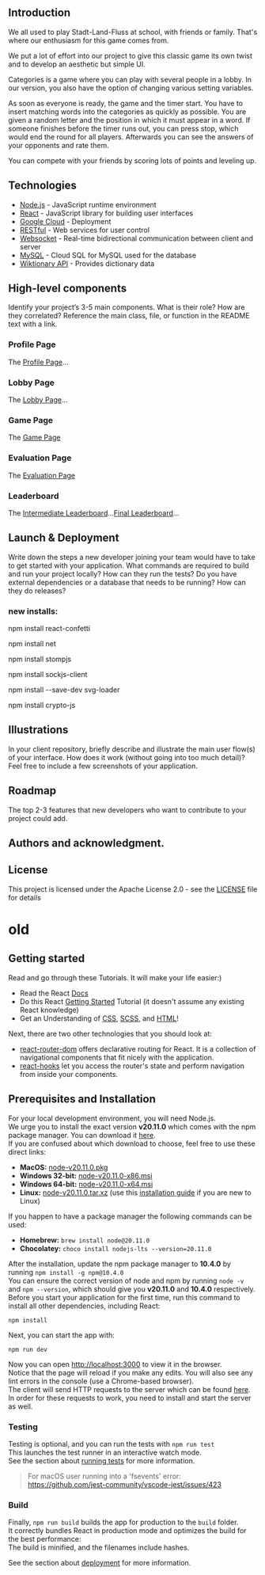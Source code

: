 <p>
  <img alt="" src="https://github.com/sopra-fs24-group-20/sopra-fs24-group-20-client/tree/main/src/images/categories_logo.png" /><br/>
</p>

## Introduction 
We all used to play Stadt-Land-Fluss at school, with friends or family. That's where our enthusiasm for this game comes from.

We put a lot of effort into our project to give this classic game its own twist and to develop an aesthetic but simple UI.

Categories is a game where you can play with several people in a lobby. In our version, you also have the option of changing various setting variables.

As soon as everyone is ready, the game and the timer start. You have to insert matching words into the categories as quickly as possible. You are given a random letter and the position in which it must appear in a word.
If someone finishes before the timer runs out, you can press stop, which would end the round for all players.
Afterwards you can see the answers of your opponents and rate them.

You can compete with your friends by scoring lots of points and leveling up.

## Technologies
- [Node.js](https://nodejs.org/en/docs) - JavaScript runtime environment
- [React](https://react.dev/learn) - JavaScript library for building user interfaces
- [Google Cloud](https://cloud.google.com/appengine/docs/flexible) - Deployment
- [RESTful](https://restfulapi.net/) - Web services for user control
- [Websocket](https://spring.io/guides/gs/messaging-stomp-websocket/) -  Real-time bidirectional communication between client and server
- [MySQL](https://cloud.google.com/sql/docs/mysql) - Cloud SQL for MySQL used for the database
- [Wiktionary API](https://en.wiktionary.org/w/api.php) - Provides dictionary data
## High-level components 
Identify your project’s 3-5 main components. What is their role?
How are they correlated? Reference the main class, file, or function in the README text
with a link.
### Profile Page
The [Profile Page](https://github.com/sopra-fs24-group-20/sopra-fs24-group-20-client/blob/main/src/components/views/ProfilePage.tsx)...
### Lobby Page
The [Lobby Page](https://github.com/sopra-fs24-group-20/sopra-fs24-group-20-client/blob/main/src/components/views/LobbyPage.tsx)...
### Game Page
The [Game Page]()
### Evaluation Page
The [Evaluation Page]()
### Leaderboard
The [Intermediate Leaderboard](https://github.com/sopra-fs24-group-20/sopra-fs24-group-20-client/blob/main/src/components/views/Leader.tsx)...[Final Leaderboard](https://github.com/sopra-fs24-group-20/sopra-fs24-group-20-client/blob/main/src/components/views/FinalLeader.tsx)...
## Launch & Deployment
Write down the steps a new developer joining your team would
have to take to get started with your application. What commands are required to build and
run your project locally? How can they run the tests? Do you have external dependencies
or a database that needs to be running? How can they do releases?

### new installs:

npm install react-confetti

npm install net

npm install stompjs

npm install sockjs-client

npm install --save-dev svg-loader

npm install crypto-js

## Illustrations
In your client repository, briefly describe and illustrate the main user flow(s)
of your interface. How does it work (without going into too much detail)? Feel free to
include a few screenshots of your application.
## Roadmap
The top 2-3 features that new developers who want to contribute to your project could add.
## Authors and acknowledgment.
## License
This project is licensed under the Apache License 2.0 - see the [LICENSE](LICENSE) file for details


# old
## Getting started
Read and go through these Tutorials. It will make your life easier:)

- Read the React [Docs](https://react.dev/learn)
- Do this React [Getting Started](https://react.dev/learn/tutorial-tic-tac-toe) Tutorial (it doesn't assume any existing React knowledge)
- Get an Understanding of [CSS](https://www.w3schools.com/Css/), [SCSS](https://sass-lang.com/documentation/syntax), and [HTML](https://www.w3schools.com/html/html_intro.asp)!

Next, there are two other technologies that you should look at:

* [react-router-dom](https://reactrouter.com/en/main/start/concepts) offers declarative routing for React. It is a collection of navigational components that fit nicely with the application. 
* [react-hooks](https://blog.logrocket.com/using-hooks-react-router/) let you access the router's state and perform navigation from inside your components.

## Prerequisites and Installation
For your local development environment, you will need Node.js.\
We urge you to install the exact version **v20.11.0** which comes with the npm package manager. You can download it [here](https://nodejs.org/download/release/v20.11.0/).\
If you are confused about which download to choose, feel free to use these direct links:

- **MacOS:** [node-v20.11.0.pkg](https://nodejs.org/download/release/v20.11.0/node-v20.11.0.pkg)
- **Windows 32-bit:** [node-v20.11.0-x86.msi](https://nodejs.org/download/release/v20.11.0/node-v20.11.0-x86.msi)
- **Windows 64-bit:** [node-v20.11.0-x64.msi](https://nodejs.org/download/release/v20.11.0/node-v20.11.0-x64.msi)
- **Linux:** [node-v20.11.0.tar.xz](https://nodejs.org/dist/v20.11.0/node-v20.11.0.tar.xz) (use this [installation guide](https://medium.com/@tgmarinho/how-to-install-node-js-via-binary-archive-on-linux-ab9bbe1dd0c2) if you are new to Linux)

If you happen to have a package manager the following commands can be used:

- **Homebrew:** `brew install node@20.11.0`
- **Chocolatey:** `choco install nodejs-lts --version=20.11.0`

After the installation, update the npm package manager to **10.4.0** by running ```npm install -g npm@10.4.0```\
You can ensure the correct version of node and npm by running ```node -v``` and ```npm --version```, which should give you **v20.11.0** and **10.4.0** respectively.\
Before you start your application for the first time, run this command to install all other dependencies, including React:

```npm install```

Next, you can start the app with:

```npm run dev```

Now you can open [http://localhost:3000](http://localhost:3000) to view it in the browser.\
Notice that the page will reload if you make any edits. You will also see any lint errors in the console (use a Chrome-based browser).\
The client will send HTTP requests to the server which can be found [here](https://github.com/HASEL-UZH/sopra-fs24-template-server).\
In order for these requests to work, you need to install and start the server as well.

### Testing
Testing is optional, and you can run the tests with `npm run test`\
This launches the test runner in an interactive watch mode.\
See the section about [running tests](https://facebook.github.io/create-react-app/docs/running-tests) for more information.

> For macOS user running into a 'fsevents' error: https://github.com/jest-community/vscode-jest/issues/423

### Build
Finally, `npm run build` builds the app for production to the `build` folder.<br>
It correctly bundles React in production mode and optimizes the build for the best performance:\
The build is minified, and the filenames include hashes.<br>

See the section about [deployment](https://facebook.github.io/create-react-app/docs/deployment) for more information.